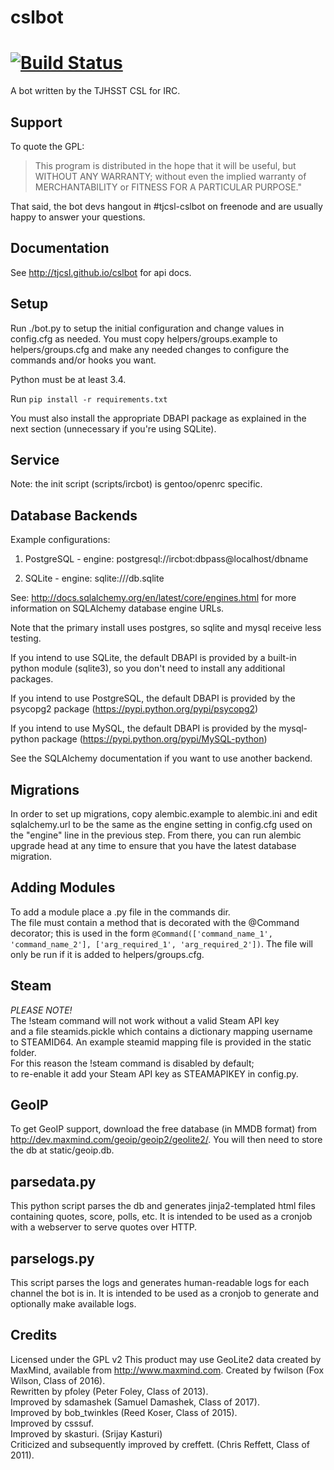 # cslbot

[![Build Status](https://travis-ci.org/tjcsl/cslbot.svg?branch=master)](https://travis-ci.org/tjcsl/cslbot)
======

A bot written by the TJHSST CSL for IRC. 

Support
-------
To quote the GPL: 

>This program is distributed in the hope that it will be useful, but WITHOUT ANY WARRANTY; without even the implied warranty of MERCHANTABILITY or FITNESS FOR A PARTICULAR PURPOSE."

That said, the bot devs hangout in #tjcsl-cslbot on freenode and are usually happy to answer your questions.

Documentation
-------------
See http://tjcsl.github.io/cslbot for api docs.

Setup
-----
Run ./bot.py to setup the initial configuration and change values in config.cfg as needed.
You must copy helpers/groups.example to helpers/groups.cfg and make any needed changes to configure the commands and/or hooks you want.

Python must be at least 3.4.

Run `pip install -r requirements.txt`

You must also install the appropriate DBAPI package as explained in the next section (unnecessary if you're using SQLite).

Service
-------
Note: the init script (scripts/ircbot) is gentoo/openrc specific.

Database Backends
-----------------
Example configurations:

1.  PostgreSQL - engine: postgresql://ircbot:dbpass@localhost/dbname

2.  SQLite - engine: sqlite:///db.sqlite

See: http://docs.sqlalchemy.org/en/latest/core/engines.html for more information on SQLAlchemy database engine URLs.

Note that the primary install uses postgres, so sqlite and mysql receive less testing.

If you intend to use SQLite, the default DBAPI is provided by a built-in python module (sqlite3), so you don't need to install any additional packages.

If you intend to use PostgreSQL, the default DBAPI is provided by the psycopg2 package (https://pypi.python.org/pypi/psycopg2)

If you intend to use MySQL, the default DBAPI is provided by the mysql-python package (https://pypi.python.org/pypi/MySQL-python)

See the SQLAlchemy documentation if you want to use another backend.

Migrations
----------
In order to set up migrations, copy alembic.example to alembic.ini and edit sqlalchemy.url to be the same as the engine setting in config.cfg
used on the "engine" line in the previous step. From there, you can run alembic upgrade head at any time to ensure that you have
the latest database migration.

Adding Modules
--------------
To add a module place a <mod>.py file in the commands dir.  
The file must contain a method that is decorated with the @Command decorator;
this is used in the form ```@Command(['command_name_1', 'command_name_2'], ['arg_required_1', 'arg_required_2'])```.
The file will only be run if it is added to helpers/groups.cfg.


Steam
-----
*PLEASE NOTE!*  
The !steam command will not work without a valid Steam API key  
and a file steamids.pickle which contains a dictionary mapping username  
to STEAMID64. An example steamid mapping file is provided in the static folder.  
For this reason the !steam command is disabled by default;  
to re-enable it add your Steam API key as STEAMAPIKEY in config.py.

GeoIP
-----
To get GeoIP support, download the free database (in MMDB format) from http://dev.maxmind.com/geoip/geoip2/geolite2/.
You will then need to store the db at static/geoip.db.

parsedata.py
------------
This python script parses the db and generates jinja2-templated
html files containing quotes, score, polls, etc. It is intended to be used as a cronjob with
a webserver to serve quotes over HTTP.

parselogs.py
------------
This script parses the logs and generates human-readable logs for each channel the bot is in.
It is intended to be used as a cronjob to generate and optionally make available logs.

Credits
-------
Licensed under the GPL v2
This product may use GeoLite2 data created by MaxMind, available from
http://www.maxmind.com.
Created by fwilson (Fox Wilson, Class of 2016).  
Rewritten by pfoley (Peter Foley, Class of 2013).  
Improved by sdamashek (Samuel Damashek, Class of 2017).  
Improved by bob_twinkles (Reed Koser, Class of 2015).  
Improved by csssuf.  
Improved by skasturi. (Srijay Kasturi)  
Criticized and subsequently improved by creffett. (Chris Reffett, Class of 2011).
